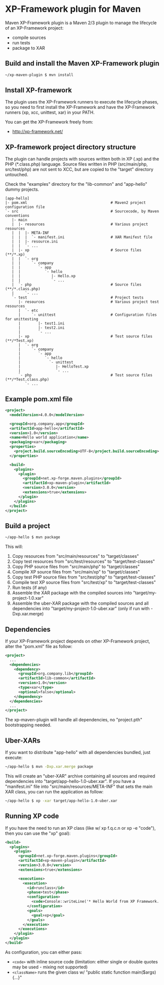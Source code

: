 XP-Framework plugin for Maven
=======================================================================

Maven XP-Framework plugin is a Maven 2/3 plugin to manage the lifecycle
of an XP-Framework project:

* compile sources
* run tests
* package to XAR


Build and install the Maven XP-Framework plugin
-----------------------------------------------------------------------

```sh
~/xp-maven-plugin $ mvn install
```

Install XP-framework
-----------------------------------------------------------------------

The plugin uses the XP-Framework runners to execute the lifecycle
phases, so you need to first install the XP-Framework and have the
XP-Framework runners (xp, xcc, unittest, xar) in your PATH.

You can get the XP-Framework freely from:
* http://xp-framework.net/


XP-framework project directory structure
-----------------------------------------------------------------------

The plugin can handle projects with sources written both in XP (.xp)
and the PHP (*.class.php) language. Source files written in PHP
(src/main/php, src/test/php) are not sent to XCC, but are copied to the
"target" directory untouched.

Check the "examples" directory for the "lib-common" and "app-hello"
dummy projects.

    [app-hello]
    |- pom.xml                                      # Maven2 project configuration file
    `- src                                          # Sourcecode, by Maven conventions
       |- main
       |  |- resources                              # Various project resources
       |  |  |- META-INF
       |  |  |  `- manifest.ini                     # XAR Manifest file
       |  |  |- resource.ini
       |  |  `- ...
       |  |- xp                                     # Source files (**/*.xp)
       |  |  `- org
       |  |     `- company
       |  |        `- app
       |  |           `- hello
       |  |              |- Hello.xp
       |  |              `- ...
       |  `- php                                    # Source files (**/*.class.php)
       |     `- ...
       `- test                                      # Project tests
          |- resources                              # Various project test resources
          |  `- etc
          |     `- unittest                         # Configuration files for unittesting
          |        |- test1.ini
          |        |- test2.ini
          |        `- ...
          |- xp                                     # Test source files (**/*Test.xp)
          |  `- org
          |     `- company
          |        `- app
          |           `- hello
          |             `- unittest
          |                |- HelloTest.xp
          |                `- ...
          `- php                                    # Test source files (**/*Test.class.php)
             `- ...

Example pom.xml file
-----------------------------------------------------------------------

```xml
<project>
  <modelVersion>4.0.0</modelVersion>

  <groupId>org.company.app</groupId>
  <artifactId>app-hello</artifactId>
  <version>1.0</version>
  <name>Hello world application</name>
  <packaging>xar</packaging>
  <properties>
    <project.build.sourceEncoding>UTF-8</project.build.sourceEncoding>
  </properties>

  <build>
    <plugins>
      <plugin>
        <groupId>net.xp-forge.maven.plugins</groupId>
        <artifactId>xp-maven-plugin</artifactId>
        <version>3.0.0</version>
        <extensions>true</extensions>
      </plugin>
    </plugins>
  </build>
</project>
```


Build a project
-----------------------------------------------------------------------

```sh
~/app-hello $ mvn package
```

This will:

1. Copy resources from "src/main/resources" to "target/classes"
2. Copy test resources from "src/test/resources" to "target/test-classes"
3. Copy PHP source files from "src/main/php" to "target/classes"
4. Compile XP source files from "src/main/xp" to "target/classes"
5. Copy test PHP source files from "src/test/php" to "target/test-classes"
6. Compile test XP source files from "src/test/xp" to "target/test-classes"
7. Run tests (if any)
8. Assemble the XAR package with the compiled sources into "target/my-project-1.0.xar"
9. Assemble the uber-XAR package with the compiled sources and all dependencies into
   "target/my-project-1.0-uber.xar" (only if run with -Dxp.xar.merge)


Dependencies
-----------------------------------------------------------------------

If your XP-Framework project depends on other XP-Framework project,
alter the "pom.xml" file as follow:

```xml
<project>
  ...
  <dependencies>
    <dependency>
      <groupId>org.company.lib</groupId>
      <artifactId>lib-common</artifactId>
      <version>1.0</version>
      <type>xar</type>
      <optional>false</optional>
    </dependency>
  </dependencies>
  ...
</project>
```

The xp-maven-plugin will handle all dependencies, no
"project.pth" bootstrapping needed.


Uber-XARs
---------

If you want to distribute "app-hello" with all dependencies bundled,
just execute:

```sh
~/app-hello $ mvn -Dxp.xar.merge package
```

This will create an "uber-XAR" archive containing all sources and
required dependencies into "target/app-hello-1.0-uber.xar". If you have
a "manifest.ini" file into "src/main/resources/META-INF" that sets the
main XAR class, you can run the application as follow:

```sh
~/app-hello $ xp -xar target/app-hello-1.0-uber.xar
```

Running XP code
---------------

If you have the need to run an XP class (like w/ xp f.q.c.n or xp -e "code"),
then you can use the "xp" goal):

```xml
<build>
  <plugins>
    <plugin>
      <groupId>net.xp-forge.maven.plugins</groupId>
      <artifactId>xp-maven-plugin</artifactId>
      <version>3.0.0</version>
      <extensions>true</extensions>

      <executions>
        <execution>
          <id>runclass</id>
          <phase>test</phase>
          <configuration>
            <code>Console::writeLine('* Hello World from XP Framework.');</code>
          </configuration>
          <goals>
            <goal>xp</goal>
          </goals>
        </execution>
      </executions>
    </plugin>
  </plugin>
</build>
```

As configuration, you can either pass:

* `<code>` with inline source code (limitation: either single or double quotes may
  be used - mixing not supported)
* `<className>` runs the given class w/ "public static function main($args) {...}"
